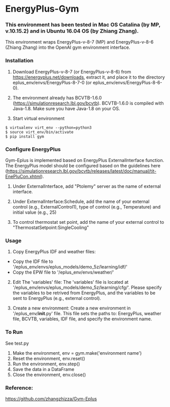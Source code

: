 # EnergyPlus-Gym

### This environment has been tested in Mac OS Catalina (by MP, v.10.15.2) and in Ubuntu 16.04 OS (by Zhiang Zhang).

This environment wraps EnergyPlus-v-8-7 (MP) and EnergyPlus-v-8-6 (Zhiang Zhang) into the OpenAI gym environment interface.

### Installation
1. Download EnergyPlus-v-8-7 (or EnergyPlus-v-8-6) from https://energyplus.net/downloads, extract it, and place it to the directory 
eplus_env/envs/EnergyPlus-8-7-0 (or eplus_env/envs/EnergyPlus-8-6-0). 

2. The environment already has BCVTB-1.6.0 (https://simulationresearch.lbl.gov/bcvtb). BCVTB-1.6.0 is compiled with Java-1.8. Make sure you have Java-1.8 on your OS. 

3. Start virtual environment

```
$ virtualenv virt_env --python=python3
$ source virt_env/bin/activate
$ pip install gym
```

### Configure EnergyPlus
Gym-Eplus is implemented based on EnergyPlus ExternalInterface function. The EnergyPlus model should be configured based on the guidelines here (https://simulationresearch.lbl.gov/bcvtb/releases/latest/doc/manual/tit-EnePluCon.xhtml).

1. Under ExternalInterface, add "Ptolemy" server as the name of external interface.

2. Under ExternalInterface:Schedule, add the name of your external control (e.g., ExternalControl1), type of control (e.g., Temperature) and initial value (e.g., 25)

3. To control thermostat set point, add the name of your external control to "ThermostatSetpoint:SingleCooling"


### Usage
1. Copy EnergyPlus IDF and weather files: 
* Copy the IDF file to '/eplus_env/envs/eplus_models/demo_5z/learning/idf/'
* Copy the EPW file to '/eplus_env/envs/weather/'

2. Edit The 'variables' file: 
The 'variables' file is located at '/eplus_env/envs/eplus_models/demo_5z/learning/cfg/'. Please specify the variables to be retrived from EnergyPlus, and the variables to be sent to EnergyPlus (e.g., external control).

3. Create a new environment: Create a new environment in '/eplus_env/__init__.py' file.  This file sets the paths to: EnergyPlus, weather file, BCVTB, variables, IDF file, and specify the environment name.


### To Run
See test.py
1. Make the environment, env = gym.make('environment name')
2. Reset the environment, env.reset()
3. Run the environment, env.step()
4. Save the data in a DataFrame
5. Close the environment, env.close()


### Reference: 
https://github.com/zhangzhizza/Gym-Eplus
